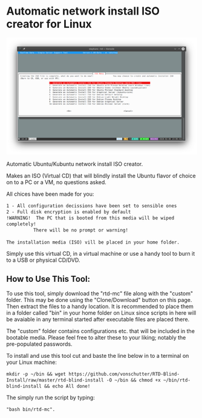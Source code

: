 # Automatic network install ISO creator for Linux
![RTD Blind Install Media Builder](custom/rtd-mc.png?raw=true "Executing the Script")

Automatic Ubuntu/Kubuntu network install ISO creator.

Makes an ISO (Virtual CD) that will blindly install the Ubuntu flavor of choice on to a PC or a VM, no questions asked. 

All chices have been made for you: 
 ```
1 - All configuration decissions have been set to sensible ones
2 - Full disk encryption is enabled by default
!WARNING!  The PC that is booted from this media will be wiped completely! 
           There will be no prompt or warning! 

The installation media (ISO) vill be placed in your home folder. 
 ```
Simply use this virtual CD, in a virtual machine or use a handy tool to burn it to a USB or physical CD/DVD. 

## How to Use This Tool:
To use this tool, simply download the "rtd-mc" file along with the "custom" folder. This may be done using the "Clone/Download" button on this page. Then extract the files to a handy location. It is recommended to place them in a folder called "bin" in your home folder on Linux since scripts in here will be avaiable in any terminal started after executable files are placed there. 

The "custom" folder contains configurations etc. that will be included in the bootable media. Please feel free to alter these to your liking; notably the pre-populated passwords. 

To install and use this tool cut and baste the line below in to a terminal on your Linux machine:
```
mkdir -p ~/bin && wget https://github.com/vonschutter/RTD-Blind-Install/raw/master/rtd-blind-install -O ~/bin && chmod +x ~/bin/rtd-blind-install && echo All done! 
```

The simply run the script by typing:
```
"bash bin/rtd-mc". 
```
